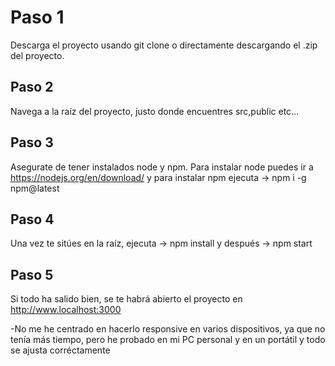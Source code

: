 # Paso 1

Descarga el proyecto usando git clone o directamente descargando el .zip del proyecto.

## Paso 2

Navega a la raíz del proyecto, justo donde encuentres src,public etc...

## Paso 3

Asegurate de tener instalados node y npm. Para instalar node puedes ir a https://nodejs.org/en/download/ y para instalar npm ejecuta -> npm i -g npm@latest

## Paso 4

Una vez te sitúes en la raíz, ejecuta -> npm install y después -> npm start

## Paso 5

Si todo ha salido bien, se te habrá abierto el proyecto en http://www.localhost:3000

-No me he centrado en hacerlo responsive en varios dispositivos, ya que no tenía más tiempo, pero he probado en mi PC personal y en un portátil y todo se ajusta corréctamente
